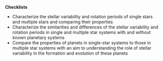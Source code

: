 **Checklists** 
- Characterize the stellar variability and rotation periods of single stars and multiple stars and comparing their properties
- Characterize the similarities and differences of the stellar variability and rotation periods in single and multiple star systems with and without known planetary systems
- Compare the properties of planets in single-star systems to those in multiple star systems with an aim to understanding the role of stellar variability in the formation and evolution of these planets
